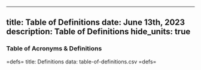 -----
title:  Table of Definitions
date: June 13th, 2023
description: Table of Definitions 
hide_units: true
-----

### Table of Acronyms & Definitions

=defs=
title: Definitions
data: table-of-definitions.csv
=defs=

